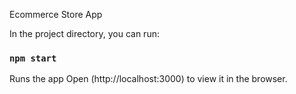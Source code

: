 Ecommerce Store App

In the project directory, you can run:

### `npm start`

Runs the app
Open (http://localhost:3000) to view it in the browser.
